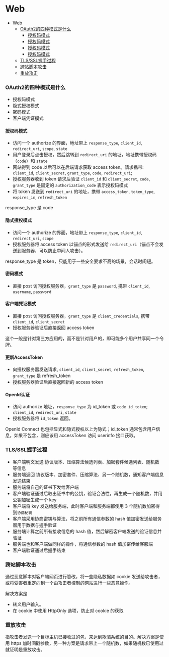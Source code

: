 # Web

- [Web](#Web)
  - [OAuth2的四种模式是什么](#OAuth2的四种模式是什么)
    - [授权码模式](#授权码模式)
    - [授权码模式](#隐式授权模式)
    - [授权码模式](#密码模式)
    - [授权码模式](#客户端凭证模式)
  - [TLS/SSL握手过程](#TLS/SSL握手过程)
  - [跨站脚本攻击](#跨站脚本攻击)
  - [重放攻击](#重放攻击)

### OAuth2的四种模式是什么
- 授权码模式
- 隐式授权模式
- 密码模式
- 客户端凭证模式

#### 授权码模式
- 访问一个 authorize 的界面，地址带上 `response_type`, `client_id`, `redirect_uri`, `scope`, `state`
- 用户登录后点击授权，然后跳转到 `redirect_uri` 的地址，地址携带授权码（`code`）和 `state`
- 网站得到 code 以后可以在后端请求获取 access token。请求携带: `client_id`, `client_secret`, `grant_type`, `code`, `redirect_uri`; 
- 授权服务器收到 token 请求后验证 `client_id` 和 `client_secret`, `code`, `grant_type` 是固定的 `authorization_code` 表示授权码模式
- 将 token 发送到 `redirect_uri` 的地址，携带 `access_token`, `token_type`, `expires_in`, `refresh_token`

response_type 是 code

#### 隐式授权模式
- 访问一个 authorize 的界面，地址带上 `response_type`, `client_id`, `redirect_uri`, `scope`
- 授权服务器将 access token 以锚点的形式发送给 `redirect_uri`（锚点不会发送到服务器，可以防止中间人攻击）。

response_type 是 token，只能用于一些安全要求不高的场景，会话时间短。

#### 密码模式
- 直接 post 访问授权服务器，`grant_type` 是 `password`, 携带 `client_id`, `username`, `password`

#### 客户端凭证模式
- 直接 post 访问授权服务器，`grant_type` 是 `client_credentials`, 携带 `client_id`, `client_secret`
- 授权服务器验证后直接返回 access token

这个一般是针对第三方应用的，而不是针对用户的，即可能多个用户共享同一个令牌。

#### 更新AccessToken
- 向授权服务器发送请求, `client_id`, `client_secret`, `refresh_token`, `grant_type` 是 refresh_token
- 授权服务器验证后直接返回新的 access token

#### OpenId认证
- 访问 authorize 地址，`response_type` 为 id_token 或 `code id_token`; `client_id`, `redirect_uri`, `state`
- 授权服务器将 `id_token` 返回。

OpenId Connect 也包括显式和隐式授权以上为隐式；id_token 通常包含用户信息，如果不包含，则应该用 accessToken 访问 userinfo 接口获取。

### TLS/SSL握手过程
- 客户端明文发送 协议版本、压缩算法候选列表、加密套件候选列表、随机数 等信息
- 服务端返回 协议版本、加密套件、压缩算法、另一个随机数，通知客户端信息发送结束
- 服务端将自己的证书下发给客户端
- 客户端验证通过后取出证书中的公钥，验证合法性，再生成一个随机数，并用公钥加密生成一个 key
- 客户端将 key 发送给服务端，此时客户端和服务端都使用 3 个随机数加密得到`协商秘钥`
- 客户端采用协商密钥与算法，将之前所有通信参数的 hash 值加密发送给服务器用于数据与握手验证
- 服务端计算之前所有接收信息的 hash 值，然后解密客户端发送的验证信息并验证
- 服务端也和客户端做同样的操作，将通信参数的 hash 值加密传给客服端
- 客户端验证通过后握手结束

### 跨站脚本攻击
通过恶意脚本对客户端网页进行篡改，将一些隐私数据如 cookie 发送给攻击者，或将受害者重定向到一个由攻击者控制的网站进行一些恶意操作。

解决方案是
- 转义用户输入。
- 在 cookie 中使用 HttpOnly 选项，防止对 cookie 的获取

### 重放攻击
指攻击者发送一个目标主机已接收过的包，来达到欺骗系统的目的。解决方案是使用 https 加时间戳参数，另一种方案是请求带上一个随机数，如果随机数已使用过就证明是重放攻击。
